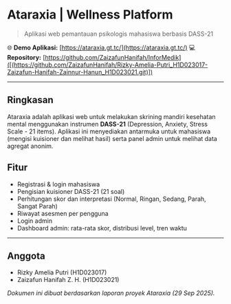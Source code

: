 # Ataraxia | Wellness Platform

> Aplikasi web pemantauan psikologis mahasiswa berbasis DASS-21

🌐 **Demo Aplikasi:** [https://ataraxia.gt.tc/](https://ataraxia.gt.tc/)
💻 **Repository:** [https://github.com/ZaizafunHanifah/InforMedik]([(https://github.com/ZaizafunHanifah/Rizky-Amelia-Putri_H1D023017-Zaizafun-Hanifah-Zainnur-Hanun_H1D023021.git)])

---

## Ringkasan

Ataraxia adalah aplikasi web untuk melakukan skrining mandiri kesehatan mental menggunakan instrumen **DASS-21** (Depression, Anxiety, Stress Scale - 21 items). Aplikasi ini menyediakan antarmuka untuk mahasiswa (mengisi kuisioner dan melihat hasil) serta panel admin untuk melihat data agregat anonim.

## Fitur

* Registrasi & login mahasiswa
* Pengisian kuisioner DASS-21 (21 soal)
* Perhitungan skor dan interpretasi (Normal, Ringan, Sedang, Parah, Sangat Parah)
* Riwayat asesmen per pengguna
* Login admin
* Dashboard admin: rata-rata skor, distribusi level, tren waktu

---

## Anggota

* Rizky Amelia Putri (H1D023017)
* Zaizafun Hanifah Z. H. (H1D023021)

*Dokumen ini dibuat berdasarkan laporan proyek Ataraxia (29 Sep 2025).*
